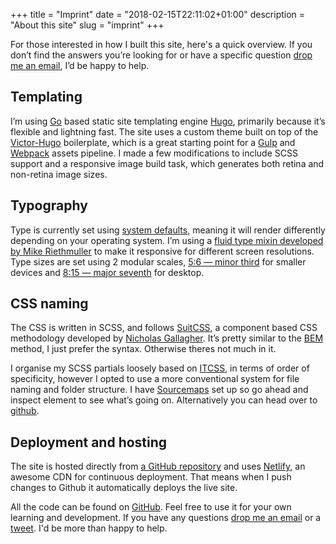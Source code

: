 +++
title = "Imprint"
date = "2018-02-15T22:11:02+01:00"
description = "About this site"
slug = "imprint"
+++

For those interested in how I built this site, here's a quick overview. If you don’t find the answers you’re looking for or have a specific question [drop me an email](mailto:studio@harrycresswell.com), I’d be happy to help.

## Templating
I’m using [Go](https://golang.org/) based static site templating engine [Hugo](https://gohugo.io/), primarily because it’s flexible and lightning fast. The site uses a custom theme built on top of the [Victor-Hugo](https://github.com/netlify/victor-hugo) boilerplate, which is a great starting point for a [Gulp](https://gulpjs.com/) and [Webpack](https://webpack.js.org/) assets pipeline. I made a few modifications to include SCSS support and a responsive image build task, which generates both retina and non-retina image sizes.

## Typography
Type is currently set using [system defaults](https://css-tricks.com/snippets/css/system-font-stack/), meaning it will render differently depending on your operating system. I’m using a [fluid type mixin developed by Mike Riethmuller](https://www.madebymike.com.au/writing/fluid-type-calc-examples/) to make it responsive for different screen resolutions. Type sizes are set using 2 modular scales, [5:6 — minor third](http://www.modularscale.com/?1&em&1.2) for smaller devices and  [8:15 — major seventh](http://www.modularscale.com/?1&em&1.875) for desktop.

## CSS naming
The CSS is written in SCSS, and follows [SuitCSS](https://suitcss.github.io/), a component based CSS methodology developed by [Nicholas Gallagher](http://nicolasgallagher.com/). It’s pretty similar to the [BEM](http://getbem.com/) method, I just prefer the syntax. Otherwise theres not much in it.

I organise my SCSS partials loosely based on [ITCSS](https://www.xfive.co/blog/itcss-scalable-maintainable-css-architecture/), in terms of order of specificity, however I opted to use a more conventional system for file naming and folder structure. I have [Sourcemaps](https://knpuniversity.com/screencast/gulp/sourcemaps) set up so go ahead and inspect element to see what’s going on. Alternatively you can head over to [github](https://github.com/harrycresswell/hc).


## Deployment and hosting
The site is hosted directly from [a GitHub repository](https://github.com/harrycresswell/harry) and uses [Netlify](https://www.netlify.com/), an awesome CDN for continuous deployment. That means when I push changes to Github it automatically deploys the live site.

All the code can be found on [GitHub](https://github.com/harrycresswell/harry). Feel free to use it for your own learning and development. If you have any questions [drop me an email](mailto:studio@harrycresswell.com) or a [tweet](https://twitter.com/harrycresswell/). I'd be more than happy to help.
